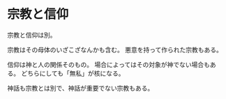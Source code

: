 # 宗教と信仰

宗教と信仰は別。

宗教はその母体のいざこざなんかも含む。
悪意を持って作られた宗教もある。

信仰は神と人の関係そのもの。
場合によってはその対象が神でない場合もある。
どちらにしても「無私」が核になる。

神話も宗教とは別で、神話が重要でない宗教もある。
